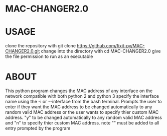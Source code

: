 # MAC-CHANGER2.0
# USAGE
clone the repository with git clone https://github.com/fixit-py/MAC-CHANGER2.0.git
change into the directory with cd MAC-CHANGER2.0
give the file permission to run as an executable

# ABOUT
This python program changes the MAC address of any interface on the network compatible with both python 2 and python 3
specify the interface name using the -i or --interface from the  bash terminal. Prompts the user to enter if they want the MAC address to be changed automatically to any random valid MAC address or the user wants to specify thier custom MAC address. "y" to be changed automatically to any random valid MAC address and  "n" to specify thier custom MAC address. note "" must be added to all entry prompted by the program
